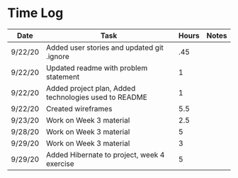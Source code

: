 # Time Log
|Date|Task|Hours|Notes|
|------|------|-------|------|
|9/22/20|Added user stories and updated git .ignore|.45||
|9/22/20|Updated readme with problem statement|1||
|9/22/20|Added project plan, Added technologies used to README|1||
|9/22/20|Created wireframes|5.5||
|9/23/20|Work on Week 3 material|2.5||
|9/28/20|Work on Week 3 material|5||
|9/29/20|Work on Week 3 material|3||
|9/29/20|Added Hibernate to project, week 4 exercise|5||


